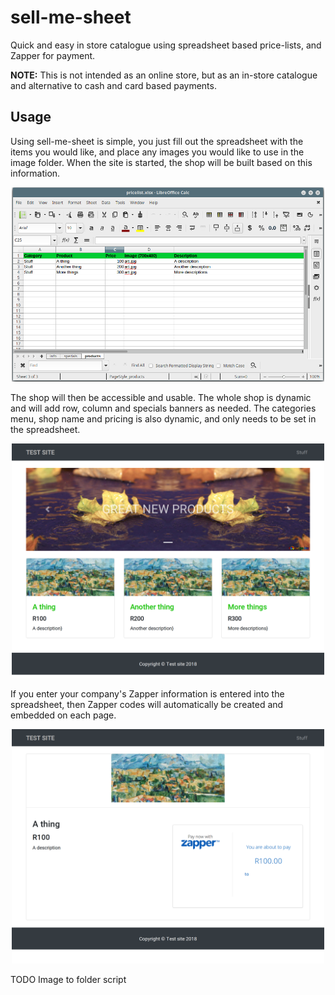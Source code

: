 # sell-me-sheet
Quick and easy in store catalogue using spreadsheet based price-lists, and Zapper for payment.

**NOTE:** This is not intended as an online store, but as an in-store catalogue and alternative to cash and card based payments.

## Usage
Using sell-me-sheet is simple, you just fill out the spreadsheet with the items you would like, and place any images you would like to use in the image folder. When the site is started, the shop will be built based on this information.

<p align="center">
<img src="/misc/sheet.png" width="500">
</p>

The shop will then be accessible and usable. The whole shop is dynamic and will add row, column and specials banners as needed. The categories menu, shop name and pricing is also dynamic, and only needs to be set in the spreadsheet.

<p align="center">
<img src="/misc/list.png" width="500">
</p>

If you enter your company's Zapper information is entered into the spreadsheet, then Zapper codes will automatically be created and embedded on each page.

<p align="center">
<img src="/misc/item.png" width="500">
</p>

TODO Image to folder script
